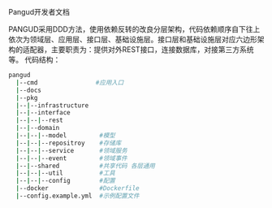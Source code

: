 Pangud开发者文档

PANGUD采用DDD方法，使用依赖反转的改良分层架构，代码依赖顺序自下往上依次为领域层、应用层、接口层、基础设施层。接口层和基础设施层对应六边形架构的适配器，主要职责为：提供对外REST接口，连接数据库，对接第三方系统等。 代码结构：

```bash
pangud
  |--cmd                #应用入口
  |--docs
  |--pkg
  |--|--infrastructure
  |--|--interface
  |--|--|--rest
  |--|--domain
  |--|--|--model         #模型
  |--|--|--repositroy    #存储库
  |--|--|--service       #领域服务
  |--|--|--event         #领域事件
  |--|--shared           #共享代码 各层通用
  |--|--|--util          #工具
  |--|--|--config        #配置
  |--docker              #Dockerfile
  |--config.example.yml  #示例配置文件
```

